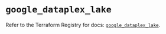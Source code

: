 # `google_dataplex_lake`

Refer to the Terraform Registry for docs: [`google_dataplex_lake`](https://registry.terraform.io/providers/hashicorp/google/6.4.0/docs/resources/dataplex_lake).
